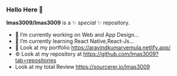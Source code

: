 ### Hello Here 👋


**lmas3009/lmas3009** is a ✨ _special_ ✨ repository.


- 🔭 I’m currently working on Web and App Design...
- 🌱 I’m currently learning React Native,React-Js...
- 🧧 Look at my portfolio https://aravindkumarvemula.netlify.app/
- ⚙ Look at my repository at https://github.com/lmas3009?tab=repositories
-  Look at my total Review https://sourcerer.io/lmas3009
<!-- - 👯 I’m working in FullTimeDevlopers...-->
